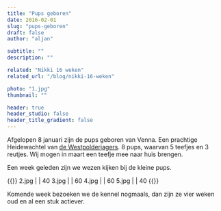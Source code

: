 ```yaml
---
title: "Pups geboren"
date: 2016-02-01
slug: "pups-geboren"
draft: false
author: "aljan"

subtitle: ""
description: ""

related: "Nikki 16 weken"
related_url: "/blog/nikki-16-weken"

photo: "1.jpg"
thumbnail: ""

header: true
header_studio: false
header_title_gradient: false
---
```


Afgelopen 8 januari zijn de pups geboren van Venna. Een prachtige Heidewachtel van <a href="http://www.westpolderjagers.nl/site/hoofdindex.php?Sid=9&Gid=5">de Westpolderjagers</a>. 8 pups, waarvan 5 teefjes en 3 reutjes. Wij mogen in maart een teefje mee naar huis brengen.

Een week geleden zijn we wezen kijken bij de kleine pups.

<!-- Gallery -->
{{<photos footnote="" >}}
2.jpg | | 40
3.jpg | | 60
4.jpg | | 60
5.jpg | | 40
{{</photos>}}

Komende week bezoeken we de kennel nogmaals, dan zijn ze vier weken oud en al een stuk actiever.
